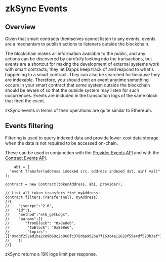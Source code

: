 # zkSync Events

## Overview 
Given that smart contracts themselves cannot listen to any events, events are a mechanism to publish actions to listeners outside the blockchain.

The blockchain makes all information available to the public, and any actions can be discovered by carefully looking into the transactions, but events are a shortcut for making the development of external systems work with smart contracts; they let Dapps keep track of and respond to what's happening to a smart contract. They can also be searched for because they are indexable. Therefore, you should emit an event anytime something occurs in your smart contract that some system outside the blockchain should be aware of so that the outside system may listen for such occurrences. 
Events are included in the transaction logs of the same block that fired the event.

zkSync events in terms of their operations are quite similar to Ethereum.

## Events filtering

Filtering is used to query indexed data and provide lower-cost data storage when the data is not required to be accessed on-chain.

These can be used in conjunction with the [Provider Events API](https://docs.ethers.io/v5/api/providers/provider/#Provider--event-methods) and with the [Contract Events API](https://docs.ethers.io/v5/api/contract/contract/#Contract--events).



```solidity
    abi = [
  "event Transfer(address indexed src, address indexed dst, uint val)"
];

contract = new Contract(tokenAddress, abi, provider);

// List all token transfers *to* myAddress:
contract.filters.Transfer(null, myAddress)
//{
//    "jsonrpc":"2.0",
//   "id":1,
//    "method":"eth_getLogs",
//    "params":[{
//       "fromBlock": "0x8e8e6",
//        "toBlock": "0x8e8e6",
//        "topics": [["0xddf252ad1be2c89b69c2b068fc378daa952ba7f163c4a11628f55a4df523b3ef"]]
//    }]
//}

```
zkSync returns a 10K logs limit per response.
